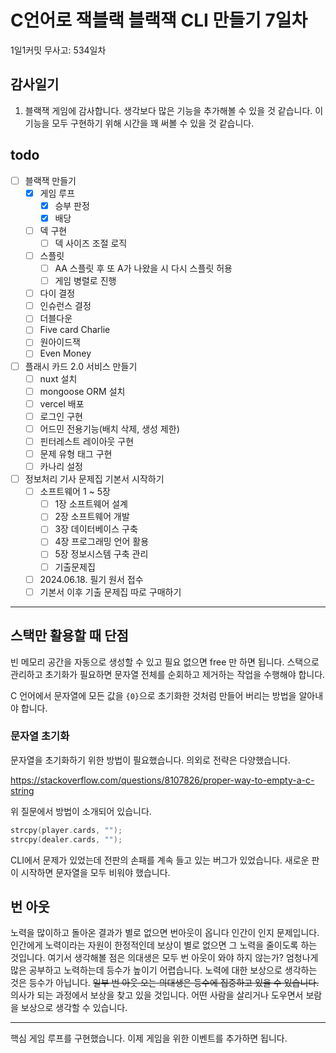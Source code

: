# C언어로 잭블랙 블랙잭 CLI 만들기 7일차

1일1커밋 무사고: 534일차

## 감사일기

1. 블랙잭 게임에 감사합니다. 생각보다 많은 기능을 추가해볼 수 있을 것 같습니다. 이 기능을 모두 구현하기 위해 시간을 꽤 써볼 수 있을 것 같습니다.

## todo

- [ ] 블랙잭 만들기
  - [x] 게임 루프
    - [x] 승부 판정
    - [x] 배당
  - [ ] 덱 구현
    - [ ] 덱 사이즈 조절 로직
  - [ ] 스플릿
    - [ ] AA 스플릿 후 또 A가 나왔을 시 다시 스플릿 허용
    - [ ] 게임 병렬로 진행
  - [ ] 다이 결정
  - [ ] 인슈런스 결정
  - [ ] 더블다운
  - [ ] Five card Charlie
  - [ ] 원아이드잭
  - [ ] Even Money
- [ ] 플래시 카드 2.0 서비스 만들기
  - [ ] nuxt 설치
  - [ ] mongoose ORM 설치
  - [ ] vercel 배포
  - [ ] 로그인 구현
  - [ ] 어드민 전용기능(배치 삭제, 생성 제한)
  - [ ] 핀터레스트 레이아웃 구현
  - [ ] 문제 유형 태그 구현
  - [ ] 카나리 설정
- [ ] 정보처리 기사 문제집 기본서 시작하기
  - [ ] 소프트웨어 1 ~ 5장
    - [ ] 1장 소프트웨어 설계
    - [ ] 2장 소프트웨어 개발
    - [ ] 3장 데이터베이스 구축
    - [ ] 4장 프로그래밍 언어 활용
    - [ ] 5장 정보시스템 구축 관리
    - [ ] 기출문제집
  - [ ] 2024.06.18. 필기 원서 접수
  - [ ] 기본서 이후 기출 문제집 따로 구매하기

---

## 스택만 활용할 때 단점

빈 메모리 공간을 자동으로 생성할 수 있고 필요 없으면 free 만 하면 됩니다. 스택으로 관리하고 초기화가 필요하면 문자열 전체를 순회하고 제거하는 작업을 수행해야 합니다.

C 언어에서 문자열에 모든 값을 `{0}`으로 초기화한 것처럼 만들어 버리는 방법을 알아내야 합니다.

### 문자열 초기화

문자열을 초기화하기 위한 방법이 필요했습니다. 의외로 전략은 다양했습니다.

https://stackoverflow.com/questions/8107826/proper-way-to-empty-a-c-string

위 질문에서 방법이 소개되어 있습니다.

```c
strcpy(player.cards, "");
strcpy(dealer.cards, "");
```

CLI에서 문제가 있었는데 전판의 손패를 계속 들고 있는 버그가 있었습니다. 새로운 판이 시작하면 문자열을 모두 비워야 했습니다.

## 번 아웃

노력을 많이하고 돌아온 결과가 별로 없으면 번아웃이 옵니다 인간이 인지 문제입니다. 인간에게 노력이라는 자원이 한정적인데 보상이 별로 없으면 그 노력을 줄이도록 하는 것입니다. 여기서 생각해볼 점은 의대생은 모두 번 아웃이 와야 하지 않는가? 엄청나게 많은 공부하고 노력하는데 등수가 높이기 어렵습니다. 노력에 대한 보상으로 생각하는 것은 등수가 아닙니다. ~~일부 번 아웃 오는 의대생은 등수에 집중하고 있을 수 있습니다.~~ 의사가 되는 과정에서 보상을 찾고 있을 것입니다. 어떤 사람을 살리거나 도우면서 보람을 보상으로 생각할 수 있습니다. 

---

핵심 게임 루프를 구현했습니다. 이제 게임을 위한 이벤트를 추가하면 됩니다.


